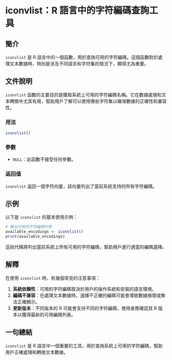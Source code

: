 <!--
Meta Description: # iconvlist：R 語言中的字符編碼查詢工具 ## 簡介 `iconvlist` 是 R 語言中的一個函數，用於查詢可用的字符編碼。這個函數對於處理文本數據時，特別是涉及不同語言和字符集的情況下，顯得尤為重要。 ## 文件說明 `iconvlist` 函數的主要目的是獲取系統上可用的字符編碼...
Meta Keywords: iconvlist, available_encodings, 語言中的字符編碼查詢工具, 語言中的一個函數, 用於查詢可用的字符編碼
-->

# iconvlist：R 語言中的字符編碼查詢工具

## 簡介
`iconvlist` 是 R 語言中的一個函數，用於查詢可用的字符編碼。這個函數對於處理文本數據時，特別是涉及不同語言和字符集的情況下，顯得尤為重要。

## 文件說明
`iconvlist` 函數的主要目的是獲取系統上可用的字符編碼名稱。它在數據處理和文本轉換中尤其有用，幫助用戶了解可以使用哪些字符集以確保數據的正確性和兼容性。

### 用法
```R
iconvlist()
```

### 參數
- `NULL`：此函數不接受任何參數。

### 返回值
`iconvlist` 返回一個字符向量，該向量列出了當前系統支持的所有字符編碼。

## 示例
以下是 `iconvlist` 的基本使用示例：

```R
# 輸出可用的字符編碼列表
available_encodings <- iconvlist()
print(available_encodings)
```

這段代碼將列出當前系統上所有可用的字符編碼，幫助用戶進行適當的編碼選擇。

## 解釋
在使用 `iconvlist` 時，有幾個常見的注意事項：
1. **系統依賴性**：可用的字符編碼取決於用戶的操作系統和安裝的語言環境。
2. **編碼不兼容**：在處理文本數據時，選擇不正確的編碼可能會導致數據損壞或無法正確顯示。
3. **更新版本**：不同版本的 R 可能會支持不同的字符編碼，使用者應確認其 R 版本以獲得最新的可用編碼列表。

## 一句總結
`iconvlist` 是 R 語言中一個重要的工具，用於查詢系統上可用的字符編碼，幫助用戶正確處理和轉換文本數據。